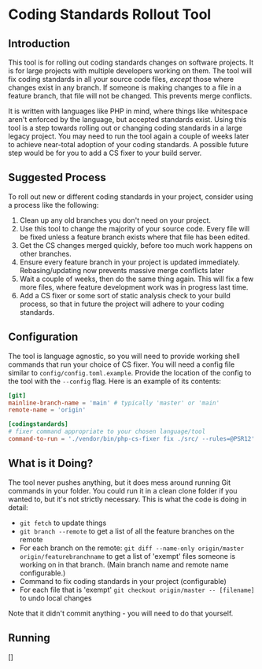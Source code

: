 # Coding Standards Rollout Tool

## Introduction

This tool is for rolling out coding standards changes on software projects. It is for large projects with multiple
developers working on them. The tool will fix coding standards in all your source code files, _except_ those where
changes exist in any branch. If someone is making changes to a file in a feature branch, that file will not
be changed. This prevents merge conflicts.

It is written with languages like PHP in mind, where things like whitespace aren't enforced by the language,
but accepted standards exist. Using this tool is a step towards rolling out or changing coding standards in a
large legacy project. You may need to run the tool again a couple of weeks later to achieve near-total adoption
of your coding standards. A possible future step would be for you to add a CS fixer to your build server.

## Suggested Process

To roll out new or different coding standards in your project, consider using a process like the following:
1. Clean up any old branches you don't need on your project.
1. Use this tool to change the majority of your source code. Every file will be fixed unless a feature branch exists where that file has been edited.
1. Get the CS changes merged quickly, before too much work happens on other branches.
1. Ensure every feature branch in your project is updated immediately. Rebasing/updating now prevents massive merge conflicts later
1. Wait a couple of weeks, then do the same thing again. This will fix a few more files, where feature development work was in progress last time.
1. Add a CS fixer or some sort of static analysis check to your build process, so that in future the project will
adhere to your coding standards.

## Configuration

The tool is language agnostic, so you will need to provide working shell commands that run your choice of CS fixer. You will need a config file similar to `config/config.toml.example`. Provide the location of the config to the tool with the `--config` flag. Here is an example of its contents:

```toml
[git]
mainline-branch-name = 'main' # typically 'master' or 'main'
remote-name = 'origin'

[codingstandards]
# fixer command appropriate to your chosen language/tool
command-to-run = './vendor/bin/php-cs-fixer fix ./src/ --rules=@PSR12'
```

## What is it Doing?

The tool never pushes anything, but it does mess around running Git commands in your folder. You could run it in
a clean clone folder if you wanted to, but it's not strictly necessary. This is what the code is doing in detail:

- `git fetch` to update things
- `git branch --remote` to get a list of all the feature branches on the remote
- For each branch on the remote: `git diff --name-only origin/master origin/featurebranchname` to get a list of
'exempt' files someone is working on in that branch. (Main branch name and remote name configurable.)
- Command to fix coding standards in your project (configurable)
- For each file that is 'exempt' `git checkout origin/master -- [filename]` to undo local changes

Note that it didn't commit anything - you will need to do that yourself.

## Running

[]
